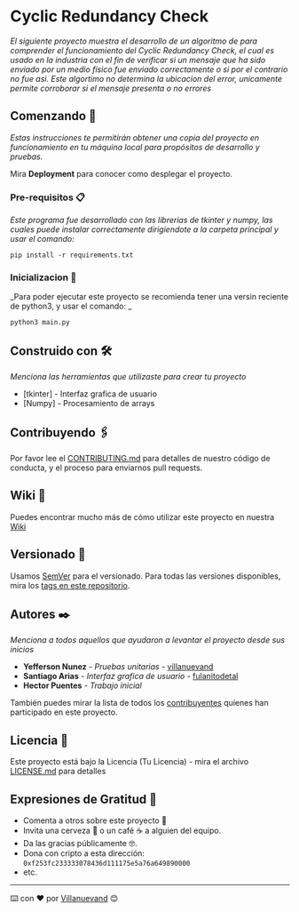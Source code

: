 # Cyclic Redundancy Check

_El siguiente proyecto muestra el desarrollo de un algoritmo de para comprender el funcionamiento del Cyclic Redundancy Check, el cual es usado en la industria con el fin de verificar si un mensaje que ha sido enviado por un medio fisico fue enviado correctamente o si por el contrario no fue asi.
Este algortimo no determina la ubicacion del error, unicamente permite corroborar si el mensaje presenta o no errores_

## Comenzando 🚀

_Estas instrucciones te permitirán obtener una copia del proyecto en funcionamiento en tu máquina local para propósitos de desarrollo y pruebas._

Mira **Deployment** para conocer como desplegar el proyecto.


### Pre-requisitos 📋

_Este programa fue desarrollado con las librerias de tkinter y numpy, las cuales puede instalar correctamente dirigiendote a la carpeta principal y usar el comando:_

```
pip install -r requirements.txt
```

### Inicializacion 🔧

_Para poder ejecutar este proyecto se recomienda tener una versin reciente de python3, y usar el comando: _


```
python3 main.py
```


## Construido con 🛠️

_Menciona las herramientas que utilizaste para crear tu proyecto_

* [tkinter] - Interfaz grafica de usuario
* [Numpy] - Procesamiento de arrays 

## Contribuyendo 🖇️

Por favor lee el [CONTRIBUTING.md](https://gist.github.com/villanuevand/xxxxxx) para detalles de nuestro código de conducta, y el proceso para enviarnos pull requests.

## Wiki 📖

Puedes encontrar mucho más de cómo utilizar este proyecto en nuestra [Wiki](https://github.com/tu/proyecto/wiki)

## Versionado 📌

Usamos [SemVer](http://semver.org/) para el versionado. Para todas las versiones disponibles, mira los [tags en este repositorio](https://github.com/tu/proyecto/tags).

## Autores ✒️

_Menciona a todos aquellos que ayudaron a levantar el proyecto desde sus inicios_

* **Yefferson Nunez** - *Pruebas unitarias* - [villanuevand](https://github.com/villanuevand)
* **Santiago Arias** - *Interfaz grafica de usuario* - [fulanitodetal](#fulanito-de-tal)
* **Hector Puentes** - *Trabajo inicial*

También puedes mirar la lista de todos los [contribuyentes](https://github.com/your/CRC_lab/contributors) quíenes han participado en este proyecto. 

## Licencia 📄

Este proyecto está bajo la Licencia (Tu Licencia) - mira el archivo [LICENSE.md](LICENSE.md) para detalles

## Expresiones de Gratitud 🎁

* Comenta a otros sobre este proyecto 📢
* Invita una cerveza 🍺 o un café ☕ a alguien del equipo. 
* Da las gracias públicamente 🤓.
* Dona con cripto a esta dirección: `0xf253fc233333078436d111175e5a76a649890000`
* etc.



---
⌨️ con ❤️ por [Villanuevand](https://github.com/Villanuevand) 😊
